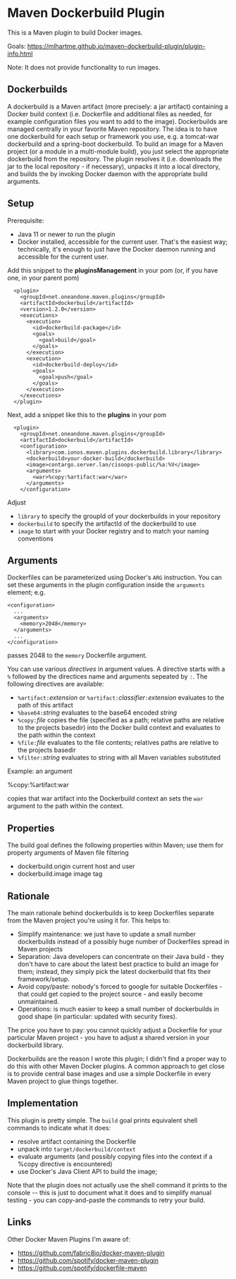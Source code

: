 # Maven Dockerbuild Plugin

This is a Maven plugin to build Docker images.

Goals: https://mlhartme.github.io/maven-dockerbuild-plugin/plugin-info.html

Note: It does not provide functionality to run images.

## Dockerbuilds

A dockerbuild is a Maven artifact (more precisely: a jar artifact) containing a Docker build context (i.e. Dockerfile and additional files as needed,
for example configuration files you want to add to the image). Dockerbuilds are managed centrally in your favorite Maven repository. The idea is to
have one dockerbuild for each setup or framework you use, e.g. a tomcat-war dockerbuild and a spring-boot dockerbuild.
To build an image for a Maven project (or a module in a multi-module build), you just select the appropriate dockerbuild from the repository.
The plugin resolves it (i.e. downloads the jar to the local repository - if necessary), unpacks it into a local directory, and builds the
by invoking Docker daemon with the appropriate build arguments.

## Setup

Prerequisite:
* Java 11 or newer to run the plugin
* Docker installed, accessible for the current user.
  That's the easiest way; technically, it's enough to just have the Docker daemon running and accessible for the current user.

Add this snippet to the **pluginsManagement** in your pom (or, if you have one, in your parent pom)

      <plugin>
        <groupId>net.oneandone.maven.plugins</groupId>
        <artifactId>dockerbuild</artifactId>
        <version>1.2.0</version>
        <executions>
          <execution>
            <id>dockerbuild-package</id>
            <goals>
              <goal>build</goal>
            </goals>
          </execution>
          <execution>
            <id>dockerbuild-deploy</id>
            <goals>
              <goal>push</goal>
            </goals>
          </execution>
        </executions>
      </plugin>

Next, add a snippet like this to the **plugins** in your pom

      <plugin>
        <groupId>net.oneandone.maven.plugins</groupId>
        <artifactId>dockerbuild</artifactId>
        <configuration>
          <library>com.ionos.maven.plugins.dockerbuild.library</library>
          <dockerbuild>your-docker-build</dockerbuild>
          <image>contargo.server.lan/cisoops-public/%a:%V</image>
          <arguments>
            <war>%copy:%artifact:war</war>
          </arguments>
        </configuration>

Adjust
* `library` to specify the groupId of your dockerbuilds in your repository
* `dockerbuild` to specify the artifactId of the dockerbuild to use
* `image` to start with your Docker registry and to match your naming conventions

## Arguments

Dockerfiles can be parameterized using Docker's `ARG` instruction. You can set these arguments in the plugin configuration inside
the `arguments` element; e.g.

    <configuration>
      ...
      <arguments>
        <memory>2048</memory>
      </arguments>
      ...
    </configuration>

passes 2048 to the `memory` Dockerfile argument.

You can use various *directives* in argument values. A directive starts with a `%` followed by the directices name and arguments sepeated by
`:`. The following directives are available:

* `%artifact:`*extension* or `%artifact:`*classifier*`:`*extension* evaluates to the path of this artifact
* `%base64:`*string* evaluates to the base64 encoded *string*
* `%copy:`*file* copies the file (specified as a path; relative paths are relative to the projects basedir)
  into the Docker build context and evaluates to the path within the context
* `%file:`*file* evaluates to the file contents; relatives paths are relative to the projects basedir
* `%filter:`*string* evaluates to string with all Maven variables substituted

Example: an argument

  <war>%copy:%artifact:war</war>

copies that war artifact into the Dockerbuild context an sets the `war` argument to the path within the context.


## Properties

The build goal defines the following properties within Maven; use them for property arguments of Maven file filtering

* dockerbuild.origin    current host and user
* dockerbuild.image     image tag

## Rationale

The main rationale behind dockerbuilds is to keep Dockerfiles separate from the Maven project you're using it for. This helps to:
* Simplify maintenance: we just have to update a small number dockerbuilds instead of a possibly huge number of Dockerfiles spread in Maven projects
* Separation: Java developers can concentrate on their Java build - they don't have to care about the latest best practice to build an
  image for them; instead, they simply pick the latest dockerbuild that fits their framework/setup.
* Avoid copy/paste: nobody's forced to google for suitable Dockerfiles - that could get copied to the project source - and easily become
  unmaintained.
* Operations: is much easier to keep a small number of dockerbuilds in good shape (in particular: updated with security fixes).

The price you have to pay: you cannot quickly adjust a Dockerfile for your particular Maven project - you have to adjust a shared version
in your dockerbuild library.

Dockerbuilds are the reason I wrote this plugin; I didn't find a proper way to do this with other Maven Docker plugins. A common
approach to get close is to provide central base images and use a simple Dockerfile in every Maven project to glue things together.


## Implementation

This plugin is pretty simple. The `build` goal prints equivalent shell commands to indicate what it does:
* resolve artifact containing the Dockerfile
* unpack into `target/dockerbuild/context`
* evaluate arguments (and possibly copying files into the context if a %copy directive is encountered)
* use Docker's Java Client API to build the image;

Note that the plugin does not actually use the shell command it prints to the console -- this is just to document what it does and to simplify
manual testing - you can copy-and-paste the commands to retry your build.


## Links

Other Docker Maven Plugins I'm aware of:

* https://github.com/fabric8io/docker-maven-plugin
* https://github.com/spotify/docker-maven-plugin
* https://github.com/spotify/dockerfile-maven
